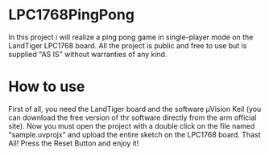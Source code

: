 # LPC1768PingPong
In this project i will realize a ping pong game in single-player mode on the LandTiger LPC1768 board. All the project is public and free to use but is supplied "AS IS" without warranties of any kind.
# How to use
First of all, you need the LandTiger board and the software µVision Keil (you can download the free version of thr software directly from the arm official site).
Now you must open the project with a double click on the file named "sample.uvprojx" and upload the entire sketch on the LPC1768 board.
Thast All! Press the Reset Button and enjoy it!

